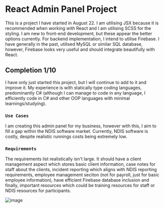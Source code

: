 # React Admin Panel Project

This is a project I have started in August 22. I am utilising JSX because it is recommended when working with React and I am utilising SCSS for the styling. I am new to front-end development, but these appear the better options currently. For backend implementation, I intend to utilise Firebase. I have generally in the past, utilised MySQL or similar SQL database, however, Firebase looks very useful and should integrate beautifully with React.

## Completion 1/10

I have only just started this project, but I will continue to add to it and improve it. My experience is with statically type coding languages, predominantly C# (although I can manage to code in any language, I efficiently code in C# and other OOP languages with minimal learnings/studying).

### `Use Cases`

I am creating this admin panel for my business, however with this, I aim to fill a gap within the NDIS software market. Currently, NDIS software is costly, despite realistic runnings costs being extremely low.

### `Requirements`

The requirements list realistically isn't large. It should have a client management aspect which stores basic client information, case notes for staff about the clients, incident reporting which aligns with NDIS reporting requirements, employee management seciton (not for payroll, just for basic employee information), have efficient Firebase database inclusion and finally, important resources which could be training resources for staff or NDIS resources for participants. 

![image](https://user-images.githubusercontent.com/40619424/188106672-e60ed509-873e-4f33-822d-db5ea2331ca8.png)
